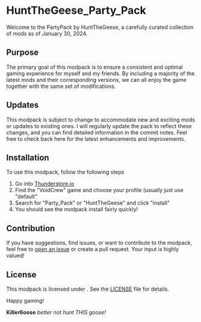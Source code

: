 # HuntTheGeese_Party_Pack

Welcome to the PartyPack by HuntTheGeese, a carefully curated collection of mods as of January 30, 2024.

## Purpose
The primary goal of this modpack is to ensure a consistent and optimal gaming experience for myself and my friends. By including a majority of the latest mods and their corresponding versions, we can all enjoy the game together with the same set of modifications.

## Updates
This modpack is subject to change to accommodate new and exciting mods or updates to existing ones. I will regularly update the pack to reflect these changes, and you can find detailed information in the commit notes. Feel free to check back here for the latest enhancements and improvements.

## Installation
To use this modpack, follow the following steps
1. Go into [Thunderstore.io](https://thunderstore.io)
2. Find the "VoidCrew" game and choose your profile (usually just use "default"
3. Search for "Party_Pack" or "HuntTheGeese" and click "install"
4. You should see the modpack install fairly quickly!

## Contribution
If you have suggestions, find issues, or want to contribute to the modpack, feel free to [open an issue](https://github.com/killer6oose/HuntTheGeese/issues/new) or create a pull request. Your input is highly valued!

## License
This modpack is licensed under . See the [LICENSE](https://github.com/killer6oose/HuntTheGeese/blob/main/LICENSE.md) file for details.

Happy gaming!

**Killer6oose**
_better not hunt THIS goose!_
